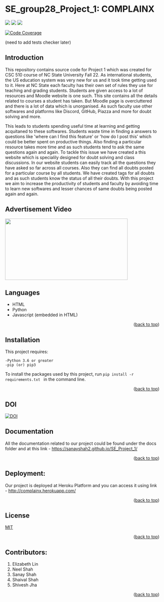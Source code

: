 # SE_group28_Project_1: COMPLAINX

<!-- Head -->

<!-- SHIELDS -->

<a href="https://github.com/Sanayshah2/SE_Project_1/issues">
        <img src="https://img.shields.io/github/issues/Sanayshah2/SE_Project_1" /></a>
<a href="https://github.com/Sanayshah2/SE_Project_1/blob/main/LICENSE"> 
        <img src="https://img.shields.io/github/license/Sanayshah2/SE_Project_1" /></a>
<a href="https://github.com/Sanayshah2/SE_Project_1/actions/workflows/code_checker.yml">
        <img src="https://github.com/Sanayshah2/SE_Project_1/actions/workflows/code_checker.yml/badge.svg"/></a>


[![Code Coverage](https://codecov.io/gh/Sanayshah2/SE_Project_1/branch/main/graphs/badge.svg)](https://codecov.io/gh/Sanayshah2/SE_Project_1/branch/main)

(need to add tests checker later)
## Introduction
This repository contains source code for Project 1 which was created for CSC 510 course of NC State University Fall 22. 
As international students, the US education system was very new for us and it took time getting used to it. 
Here at NC State each faculty has their own set of rules they use for teaching and grading students.
Students are given access to a lot of resources and Moodle website is one such. This site contains all the details related to courses a student has taken.
But Moodle page is overcluttered and there is a lot of data which is unorganised. 
As such faculty use other softwares and platforms like Discord, GitHub, Piazza and more for doubt solving and more.

This leads to students spending useful time at learning and getting acquitaned to these softwares. 
Students waste time in finding a answers to questions like 'where can I find this feature' or 'how do I post this' which could be better spent on productive things.
Also finding a particular resource takes more time and as such students tend to ask the same questions again and again.
To tackle this issue we have created a this website which is specialily designed for doubt solving and class discussions.
In our website students can easily track all the questions they have asked so far across all courses. 
Also they can find all doubts posted for a particular course by all students. 
We have created tags for all doubts and as such students know the status of all their doubts.
With this project we aim to increase the productivity of students and faculty by avoiding time to learn new softwares and lesser chances of same doubts being posted again and again.

## Advertisement Video
<a href="https://www.youtube.com/watch?v=XYYWJ1TtzEQ">
<img src="https://github.com/Sanayshah2/SE_Project_1/blob/main/grievancesystemlatest/grievance/static/grievance/images/banner.PNG" width="400" height="200"></a>

## Languages
- HTML
- Python 
- Javascript (embedded in HTML)
<p align="right">(<a href="https://github.com/Sanayshah2/SE_Project_1/blob/main/README.md">back to top</a>)</p>

## Installation
This project requires:

    -Python 3.6 or greater
    -pip (or) pip3  
To install the packages used by this project, run 
``
pip install -r requirements.txt 
``  in the command line.  
<p align="right">(<a href="https://github.com/Sanayshah2/SE_Project_1/blob/main/README.md">back to top</a>)</p>

## DOI
[![DOI](https://zenodo.org/badge/537628861.svg)](https://zenodo.org/badge/latestdoi/537628861)

## Documentation
All the documentation related to our project could be found under the docs folder and at this link - https://sanayshah2.github.io/SE_Project_1/
<p align="right">(<a href="https://github.com/Sanayshah2/SE_Project_1/blob/main/README.md">back to top</a>)</p>

<!-- ## Requirements - To be added
<a href="https://github.com/ShiveshJha12/SE_group28_HW2/blob/main/requirements.txt"><h4>REQUIREMENTS.txt</a>  -->
<!-- ## Install
<a href="https://github.com/ShiveshJha12/SE_group28_HW2/blob/main/INSTALL.md"><h4>INSTALL.md</a>  -->

## Deployment:
Our project is deployed at Heroku Platform and you can access it using link - http://complainx.herokuapp.com/
<p align="right">(<a href="https://github.com/Sanayshah2/SE_Project_1/blob/main/README.md">back to top</a>)</p>

## License
[MIT](https://github.com/Sanayshah2/SE_Project_1/blob/main/LICENSE)
<p align="right">(<a href="https://github.com/Sanayshah2/SE_Project_1/blob/main/README.md">back to top</a>)</p>

## Contributors:
1. Elizabeth Lin  
2. Neel Shah  
3. Sanay Shah  
4. Shaival Shah
5. Shivesh Jha    
<p align="right">(<a href="https://github.com/Sanayshah2/SE_Project_1/blob/main/README.md">back to top</a>)</p>
